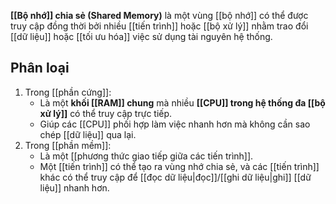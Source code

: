 **[[Bộ nhớ]] chia sẻ (Shared Memory)** là một vùng [[bộ nhớ]] có thể được truy cập đồng thời bởi nhiều [[tiến trình]] hoặc [[bộ xử lý]] nhằm trao đổi [[dữ liệu]] hoặc [[tối ưu hóa]] việc sử dụng tài nguyên hệ thống.
## Phân loại

1. Trong [[phần cứng]]:
	- Là một **khối [[RAM]] chung** mà nhiều **[[CPU]] trong hệ thống đa [[bộ xử lý]]** có thể truy cập trực tiếp.
	- Giúp các [[CPU]] phối hợp làm việc nhanh hơn mà không cần sao chép [[dữ liệu]] qua lại.
2. Trong [[phần mềm]]:
	- Là một [[phương thức giao tiếp giữa các tiến trình]].
	- Một [[tiến trình]] có thể tạo ra vùng nhớ chia sẻ, và các [[tiến trình]] khác có thể truy cập để [[đọc dữ liệu|đọc]]/[[ghi dữ liệu|ghi]] [[dữ liệu]] nhanh hơn.


